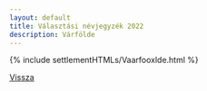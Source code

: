 ```yaml
---
layout: default
title: Választási névjegyzék 2022
description: Várfölde
---
```


{% include settlementHTMLs/Vaarfooxlde.html %}

[Vissza](../)